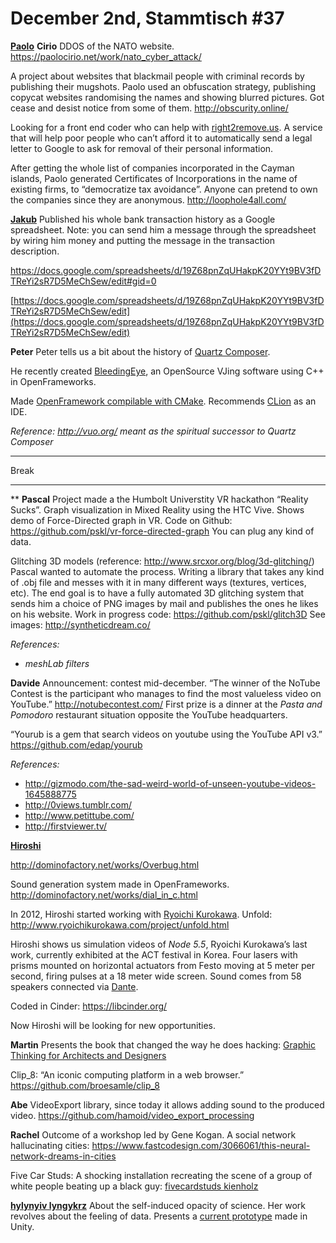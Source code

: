
# **December 2nd, Stammtisch #37**

[**Paolo**](https://www.paolocirio.net/) **Cirio**
DDOS of the NATO website.
https://paolocirio.net/work/nato_cyber_attack/

A project about websites that blackmail people with criminal records by publishing their mugshots. Paolo used an obfuscation strategy, publishing copycat websites randomising the names and showing blurred pictures. Got cease and desist notice from some of them.
http://obscurity.online/

Looking for a front end coder who can help with [right2remove.us](http://right2remove.us). A service that 
will help poor people who can’t afford it to automatically send a legal letter to Google to ask for removal of their personal information.

After getting the whole list of companies incorporated in the Cayman islands, Paolo generated Certificates of Incorporations in the name of existing firms, to “democratize tax avoidance”. Anyone can pretend to own the companies since they are anonymous.
http://loophole4all.com/


[**Jakub**](https://www.jakubvalenta.cz/)
Published his whole bank transaction history as a Google spreadsheet. Note: you can send him a message through the spreadsheet by wiring him money and putting the message in the transaction description.

https://docs.google.com/spreadsheets/d/19Z68pnZqUHakpK20YYt9BV3fDTReYi2sR7D5MeChSew/edit#gid=0


[https://docs.google.com/spreadsheets/d/19Z68pnZqUHakpK20YYt9BV3fDTReYi2sR7D5MeChSew/edit](https://docs.google.com/spreadsheets/d/19Z68pnZqUHakpK20YYt9BV3fDTReYi2sR7D5MeChSew/edit)

**Peter**
Peter tells us a bit about the history of [Quartz Composer](https://en.wikipedia.org/wiki/Quartz_Composer). 

He recently created [BleedingEye](https://github.com/bildpeter/BleedingEye), an OpenSource VJing software using C++ in OpenFrameworks. 

Made [OpenFramework compilable with CMake](https://github.com/BildPeter/ofxCMake). Recommends [CLion](https://www.jetbrains.com/clion/) as an IDE.

*Reference:* 
*http://vuo.org/ meant as the spiritual successor to Quartz Composer*



----------

Break

----------
**
**Pascal**
Project made a the Humbolt Universtity VR hackathon “Reality Sucks”. 
Graph visualization in Mixed Reality using the HTC Vive.
Shows demo of Force-Directed graph in VR. Code on Github: https://github.com/pskl/vr-force-directed-graph
You can plug any kind of data.

Glitching 3D models (reference: http://www.srcxor.org/blog/3d-glitching/)
Pascal wanted to automate the process. Writing a library that takes any kind of .obj file and messes with it in many different ways (textures, vertices, etc). The end goal is to have a fully automated 3D glitching system that sends him a choice of PNG images by mail and publishes the ones he likes on his website. Work in progress code: https://github.com/pskl/glitch3D
See images: http://syntheticdream.co/

*References:*

- *meshLab filters*

**Davide**
Announcement: contest mid-december. 
“The winner of the NoTube Contest is the participant who manages to find the most valueless video on YouTube.”
http://notubecontest.com/
First prize is a dinner at the *Pasta and Pomodoro* restaurant situation opposite the YouTube headquarters.

“Yourub is a gem that search videos on youtube using the YouTube API v3.”
https://github.com/edap/yourub

*References:*

- http://gizmodo.com/the-sad-weird-world-of-unseen-youtube-videos-1645888775
- http://0views.tumblr.com/
- http://www.petittube.com/
- http://firstviewer.tv/


[**Hiroshi**](http://dominofactory.net/works.html)

http://dominofactory.net/works/Overbug.html

Sound generation system made in OpenFrameworks.
http://dominofactory.net/works/dial_in_c.html

In 2012, Hiroshi started working with [Ryoichi Kurokawa](http://www.ryoichikurokawa.com/project.html). 
Unfold: http://www.ryoichikurokawa.com/project/unfold.html

Hiroshi shows us simulation videos of *Node 5.5*, Ryoichi Kurokawa’s last work, currently exhibited at the ACT festival in Korea. Four lasers with prisms mounted on horizontal actuators from Festo moving at 5 meter per second, firing pulses at a 18 meter wide screen. Sound comes from 58 speakers connected via [Dante](https://en.wikipedia.org/wiki/Dante_(networking)).

Coded in Cinder: https://libcinder.org/

Now Hiroshi will be looking for new opportunities.

**Martin**
Presents the book that changed the way he does hacking: [Graphic Thinking for Architects and Designers](https://www.amazon.com/Graphic-Thinking-Architects-Designers-Laseau/dp/0471352926)

Clip_8: “An iconic computing platform in a web browser.”
https://github.com/broesamle/clip_8


**Abe**
VideoExport library, since today it allows adding sound to the produced video.
https://github.com/hamoid/video_export_processing

**Rachel**
Outcome of a workshop led by Gene Kogan. A social network hallucinating cities:
https://www.fastcodesign.com/3066061/this-neural-network-dreams-in-cities

Five Car Studs: A shocking installation recreating the scene of a group of white people beating up a black guy: [fivecardstuds kienholz](https://www.google.de/search?q=fivecardstuds+kienholz&safe=off&tbm=isch)

[**hylynyiv lyngykrz**](http://www.hylynyiv.com/)
About the self-induced opacity of science. Her work revolves about the feeling of data. Presents a [current prototype](https://vimeo.com/179874313) made in Unity.

